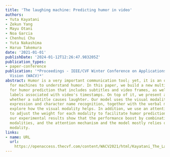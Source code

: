 ```yaml
---
title: 'The laughing machine: Predicting humor in video'
authors:
- Yuta Kayatani
- Zekun Yang
- Mayu Otani
- Noa Garcia
- Chenhui Chu
- Yuta Nakashima
- Haruo Takemura
date: '2021-01-01'
publishDate: '2024-01-12T12:26:47.983205Z'
publication_types:
- paper-conference
publication: '*Proceedings - IEEE/CVF Winter Conference on Applications of Computer
  Vision (WACV)*'
abstract: Humor is a very important communication tool; yet, it is an open problem
  for machines to understand humor. In this paper, we build a new multimodal dataset
  for humor prediction that includes subtitles and video frames, as well as humor
  labels associated with video's timestamps. On top of it, we present a model to predict
  whether a subtitle causes laughter. Our model uses the visual modality through facial
  expression and character name recognition, together with the verbal modality, to
  explore how the visual modality helps. In addition, we use an attention mechanism
  to adjust the weight for each modality to facilitate humor prediction. Interestingly,
  our experimental results show that the performance boost by combinations of different
  modalities, and the attention mechanism and the model mostly relies on the verbal
  modality.
links:
- name: URL
  url: 
    https://openaccess.thecvf.com/content/WACV2021/html/Kayatani_The_Laughing_Machine_Predicting_Humor_in_Video_WACV_2021_paper.html
---
```

